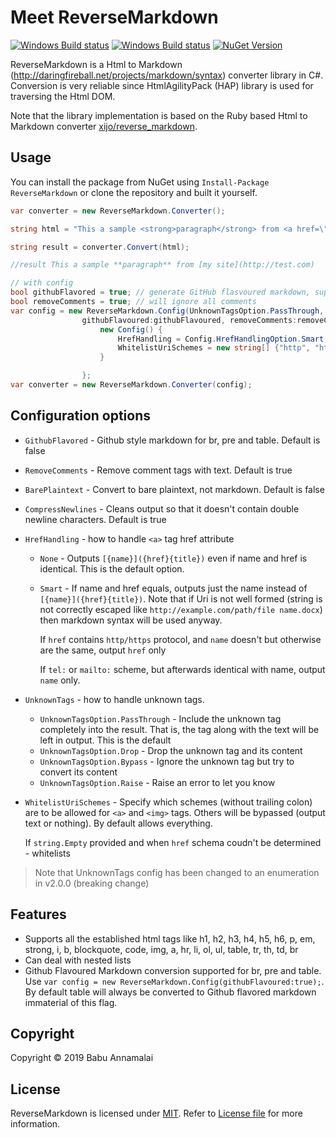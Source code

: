# Meet ReverseMarkdown

[![Windows Build status](https://ci.appveyor.com/api/projects/status/xse0bia9olr5shxr?svg=true)](https://ci.appveyor.com/project/BabuAnnamalai/reversemarkdown-net) [![Windows Build status](https://api.travis-ci.org/mysticmind/reversemarkdown-net.svg)](https://travis-ci.org/mysticmind/reversemarkdown-net) [![NuGet Version](https://badgen.net/nuget/v/reversemarkdown)](https://www.nuget.org/packages/ReverseMarkdown/)

ReverseMarkdown is a Html to Markdown (http://daringfireball.net/projects/markdown/syntax) converter library in C#. Conversion is very reliable since HtmlAgilityPack (HAP) library is used for traversing the Html DOM.

Note that the library implementation is based on the Ruby based Html to Markdown converter [ xijo/reverse_markdown](https://github.com/xijo/reverse_markdown).

## Usage

You can install the package from NuGet using `Install-Package ReverseMarkdown` or clone the repository and built it yourself. 

```csharp
var converter = new ReverseMarkdown.Converter();

string html = "This a sample <strong>paragraph</strong> from <a href=\"http://test.com\">my site</a>";

string result = converter.Convert(html);

//result This a sample **paragraph** from [my site](http://test.com)
```

```csharp
// with config
bool githubFlavored = true; // generate GitHub flasvoured markdown, supported for BR, PRE and table tags
bool removeComments = true; // will ignore all comments
var config = new ReverseMarkdown.Config(UnknownTagsOption.PassThrough, 
                githubFlavoured:githubFlavoured, removeComments:removeComments) {
                    new Config() {
                        HrefHandling = Config.HrefHandlingOption.Smart,
                        WhitelistUriSchemes = new string[] {"http", "https", "ftp", "ftps", "file"}
                    }

                };
var converter = new ReverseMarkdown.Converter(config);
```

## Configuration options
* `GithubFlavored` - Github style markdown for br, pre and table. Default is false
* `RemoveComments` - Remove comment tags with text. Default is true
* `BarePlaintext` - Convert to bare plaintext, not markdown. Default is false
* `CompressNewlines` - Cleans output so that it doesn't contain double newline characters. Default is true
* `HrefHandling` - how to handle `<a>` tag href attribute
  * `None` - Outputs `[{name}]({href}{title})` even if name and href is identical. This is the default option.
  * `Smart` - If name and href equals, outputs just the name instead of `[{name}]({href}{title})`. Note that if Uri is not well formed (string is not correctly escaped like `http://example.com/path/file name.docx`) then markdown syntax will be used anyway.
               
    If `href` contains `http/https` protocol, and `name` doesn't but otherwise are the same, output `href` only
    
    If `tel:` or `mailto:` scheme, but afterwards identical with name, output `name` only.
* `UnknownTags` - how to handle unknown tags. 
  * `UnknownTagsOption.PassThrough` - Include the unknown tag completely into the result. That is, the tag along with the text will be left in output. This is the default
  * `UnknownTagsOption.Drop` - Drop the unknown tag and its content
  * `UnknownTagsOption.Bypass` - Ignore the unknown tag but try to convert its content
  * `UnknownTagsOption.Raise` - Raise an error to let you know
* `WhitelistUriSchemes` - Specify which schemes (without trailing colon) are to be allowed for `<a>` and `<img>` tags. Others will be bypassed (output text or nothing). By default allows everything.

  If `string.Empty` provided and when `href` schema coudn't be determined - whitelists

> Note that UnknownTags config has been changed to an enumeration in v2.0.0 (breaking change)

## Features
* Supports all the established html tags like h1, h2, h3, h4, h5, h6, p, em, strong, i, b, blockquote, code, img, a, hr, li, ol, ul, table, tr, th, td, br
* Can deal with nested lists
* Github Flavoured Markdown conversion supported for br, pre and table. Use `var config = new ReverseMarkdown.Config(githubFlavoured:true);`. By default table will always be converted to Github flavored markdown immaterial of this flag.

## Copyright

Copyright © 2019 Babu Annamalai

## License

ReverseMarkdown is licensed under [MIT](http://www.opensource.org/licenses/mit-license.php "Read more about the MIT license form"). Refer to [License file](https://github.com/mysticmind/reversemarkdown-net/blob/master/LICENSE) for more information.
